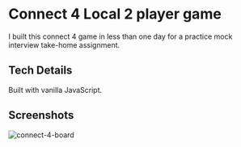 # Connect 4 Local 2 player game
I built this connect 4 game in less than one day for a practice
mock interview take-home assignment.

## Tech Details
Built with vanilla JavaScript.

## Screenshots
![connect-4-board](https://user-images.githubusercontent.com/28276414/43096871-3d3bca66-8e6f-11e8-91d0-bb27fa9222dd.png)
